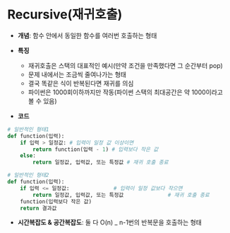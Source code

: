 # Recursive(재귀호출)

- **개념**: 함수 안에서 동일한 함수를 여러번 호출하는 형태

- **특징**
    - 재귀호출은 스택의 대표적인 예시(만약 조건을 만족했다면 그 순간부터 pop)
    - 문제 내에서는 조금씩 줄여나가는 형태
    - 결국 똑같은 식이 반복된다면 재귀를 의심
    - 파이썬은 1000회이하까지만 작동(파이썬 스택의 최대공간은 약 1000이라고 볼 수 있음)

- **코드**
```python
# 일반적인 형태1
def function(입력):
    if 입력 > 일정값: # 입력이 일정 값 이상이면
        return function(입력 - 1) # 입력보다 작은 값
    else:
        return 일정값, 입력값, 또는 특정값 # 재귀 호출 종료
```
```python
# 일반적인 형태2
def function(입력):
    if 입력 <= 일정값:              # 입력이 일정 값보다 작으면
        return 일정값, 입력값, 또는 특정값              # 재귀 호출 종료
    function(입력보다 작은 값)
    return 결과값
```
- **시간복잡도 & 공간복잡도**: 둘 다 O(n) _ n-1번의 반복문을 호출하는 형태